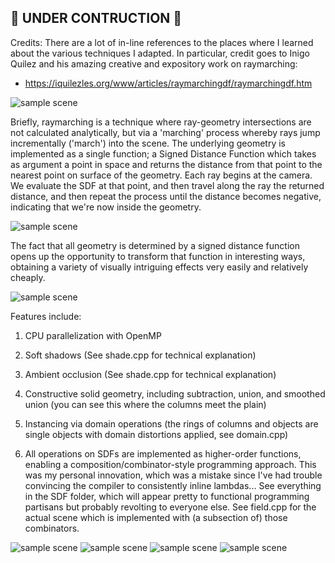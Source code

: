 

## 🚧 UNDER CONTRUCTION 👷

Credits: There are a lot of in-line references to the places where I learned about the various techniques I adapted. In particular, credit goes to Inigo Quilez and his amazing creative and expository work on raymarching:
 - https://iquilezles.org/www/articles/raymarchingdf/raymarchingdf.htm

![sample scene](screenshots/raymarcher1.jpg)

Briefly, raymarching is a technique where ray-geometry intersections are not calculated analytically, but via a 'marching' process whereby rays jump incrementally ('march') into the scene. The underlying geometry is implemented as a single function; a Signed Distance Function which takes as argument a point in space and returns the distance from that point to the nearest point on surface of the geometry. Each ray begins at the camera. We evaluate the SDF at that point, and then travel along the ray the returned distance, and then repeat the process until the distance becomes negative, indicating that we're now inside the geometry.

![sample scene](screenshots/raymarcher5.jpg)

The fact that all geometry is determined by a signed distance function opens up the opportunity to transform that function in interesting ways, obtaining a variety of visually intriguing effects very easily and relatively cheaply.


![sample scene](screenshots/raymarcher4.png)

Features include:

1. CPU parallelization with OpenMP

2. Soft shadows (See shade.cpp for technical explanation)

3. Ambient occlusion (See shade.cpp for technical explanation)

4. Constructive solid geometry, including subtraction, union, and smoothed union (you can see this where the columns meet the plain)

5. Instancing via domain operations (the rings of columns and objects are single objects with domain distortions applied, see domain.cpp)

6. All operations on SDFs are implemented as higher-order functions, enabling a composition/combinator-style programming approach. This was my personal innovation, which was a mistake since I've had trouble convincing the compiler to consistently inline lambdas... See everything in the SDF folder, which will appear pretty to functional programming partisans but probably revolting to everyone else. See field.cpp for the actual scene which is implemented with (a subsection of) those combinators.

![sample scene](screenshots/raymarcher2.jpg)
![sample scene](screenshots/raymarcher3.jpg)
![sample scene](screenshots/raymarcher6.jpg)
![sample scene](screenshots/raymarcher7.jpg)
